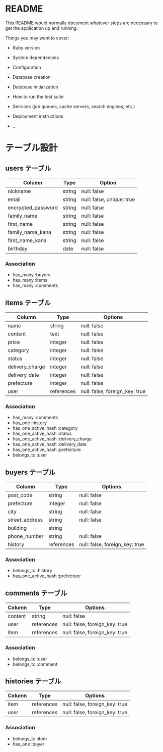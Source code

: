 # README

This README would normally document whatever steps are necessary to get the
application up and running.

Things you may want to cover:

* Ruby version

* System dependencies

* Configuration

* Database creation

* Database initialization

* How to run the test suite

* Services (job queues, cache servers, search engines, etc.)

* Deployment instructions

* ...

# テーブル設計

## users テーブル

| Column              | Type   | Option                  |
| ------------------  | ------ | ---------               |
|nickname             |string  |null: false              |
|email                |string  |null: false, unique: true|
|encrypted_password   |string  |null: false              |
|family_name          |string  |null: false              |
|first_name           |string  |null: false              |
|family_name_kana     |string  |null: false              |
|first_name_kana      |string  |null: false              |
|birthday             |date    |null: false              |
### Association

- has_many :buyers
- has_many :items
- has_many :comments


## items テーブル

| Column        | Type       | Options                        |
| ------        | ------     | -----------                    |
|name           | string     | null: false                    |
|content        | text       | null: false                    |
|price          | integer     | null: false                    |
|category       | integer    | null: false                    |
|status         | integer    | null: false                    |
|delivery_charge| integer    | null: false                    |
|delivery_date  | integer    | null: false                    |
|prefecture     | integer    | null: false                    |
|user           | references | null: false, foreign_key: true |
### Association

- has_many :comments
- has_one :history
- has_one_active_hash :category
- has_one_active_hash :status
- has_one_active_hash :delivery_charge
- has_one_active_hash :delivery_date
- has_one_active_hash :prefecture
- belongs_to :user

## buyers テーブル

| Column       | Type       | Options                        |
| ------       | --------   | ---------------------------    |
|post_code     | string     | null: false                    |
|prefecture    | integer    | null: false                    |
|city          | string     | null: false                    |
|street_address| string     | null: false                    |
|building      | string     |                                |
|phone_number  | string     | null: false                    |
|history       | references | null: false, foreign_key: true |
### Association

- belongs_to :history
- has_one_active_hash :prefecture


## comments テーブル

| Column  | Type       | Options                        |
| ------- | --------   | ------------------------------ |
|content  | string     | null: false                    |
|user     | references | null: false, foreign_key: true |
|item     | references | null: false, foreign_key: true |
### Association

- belongs_to :user
- belongs_to :comment


## histories テーブル

| Column  | Type       | Options                        |
| ------- | --------   | ------------------------------ |
|item     | references | null: false, foreign_key: true |
|user     | references | null: false, foreign_key: true |

### Association

- belongs_to :item
- has_one :buyer